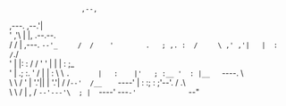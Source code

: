                                               
                                              
                                              
                      ,--,                    
   ,---.            ,--.'|                    
  '   ,'\           |  |,      .--.--.        
 /   /   |   ,---.  `--'_     /  /    '       
.   ; ,. :  /     \ ,' ,'|   |  :  /`./       
'   | |: : /    / ' '  | |   |  :  ;_         
'   | .; :.    ' /  |  | :    \  \    `.      
|   :    |'   ; :__ '  : |__   `----.   \     
 \   \  / '   | '.'||  | '.'| /  /`--'  /__   
  `----'  |   :    :;  :    ;'--'.     /  .\  
           \   \  / |  ,   /   `--'---'\  ; | 
            `----'   ---`-'             `--"  
                                              
